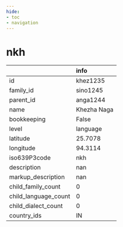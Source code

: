 ```yaml
---
hide:
- toc
- navigation
---
```

# nkh
|                      | info        |
|:---------------------|:------------|
| id                   | khez1235    |
| family_id            | sino1245    |
| parent_id            | anga1244    |
| name                 | Khezha Naga |
| bookkeeping          | False       |
| level                | language    |
| latitude             | 25.7078     |
| longitude            | 94.3114     |
| iso639P3code         | nkh         |
| description          | nan         |
| markup_description   | nan         |
| child_family_count   | 0           |
| child_language_count | 0           |
| child_dialect_count  | 0           |
| country_ids          | IN          |